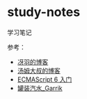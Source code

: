 # study-notes
学习笔记  

参考：
* [冴羽的博客](https://github.com/mqyqingfeng/Blog)
* [汤姆大叔的博客](https://www.cnblogs.com/TomXu/archive/2011/12/15/2288411.html)
* [ECMAScript 6 入门](http://es6.ruanyifeng.com/)
* [罐装汽水_Garrik](https://juejin.im/post/5bc286046fb9a05d36350257)

